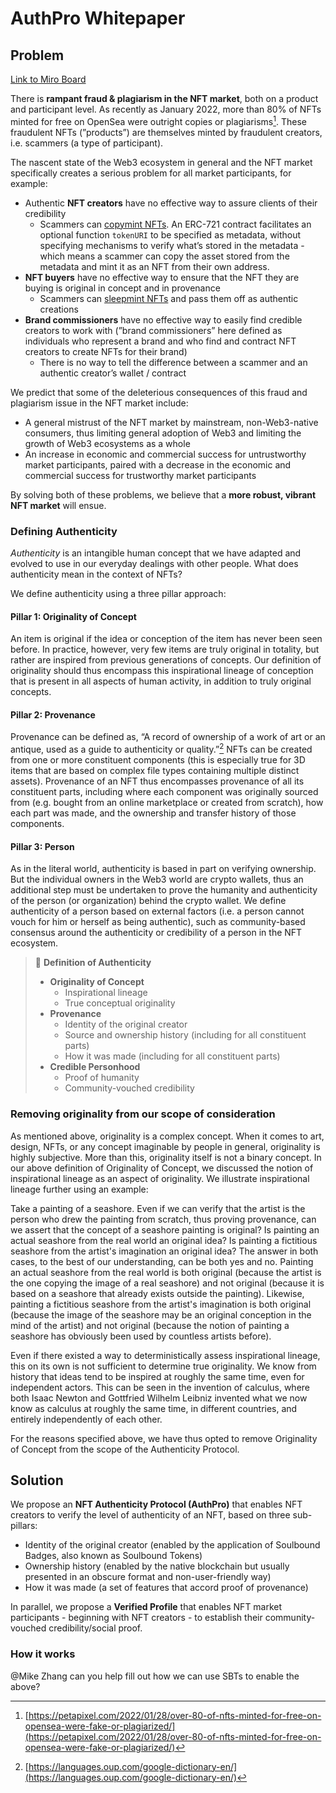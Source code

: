 # AuthPro Whitepaper

## Problem

[Link to Miro Board](https://miro.com/app/board/uXjVPdYNvkc=/?moveToWidget=3458764531787762049&cot=14)

There is **rampant fraud & plagiarism in the NFT market**, both on a product and participant level. As recently as January 2022, more than 80% of NFTs minted for free on OpenSea were outright copies or plagiarisms[^1]. These fraudulent NFTs (”products”) are themselves minted by fraudulent creators, i.e. scammers (a type of participant).

The nascent state of the Web3 ecosystem in general and the NFT market specifically creates a serious problem for all market participants, for example:

- Authentic **NFT creators** have no effective way to assure clients of their credibility
    - Scammers can [copymint NFTs](https://www.theverge.com/2022/5/11/23067192/opensea-nfts-copying-plagiarism-copymint-verification-bayc). An ERC-721 contract facilitates an optional function `tokenURI` to be specified as metadata, without specifying mechanisms to verify what’s stored in the metadata - which means a scammer can copy the asset stored from the metadata and mint it as an NFT from their own address.
- **NFT buyers** have no effective way to ensure that the NFT they are buying is original in concept and in provenance
    - Scammers can [sleepmint NFTs](https://a16z.com/2022/03/09/sleep-minting-nfts/) and pass them off as authentic creations
- **Brand commissioners** have no effective way to easily find credible creators to work with (”brand commissioners” here defined as individuals who represent a brand and who find and contract NFT creators to create NFTs for their brand)
    - There is no way to tell the difference between a scammer and an authentic creator’s wallet / contract

We predict that some of the deleterious consequences of this fraud and plagiarism issue in the NFT market include:

- A general mistrust of the NFT market by mainstream, non-Web3-native consumers, thus limiting general adoption of Web3 and limiting the growth of Web3 ecosystems as a whole
- An increase in economic and commercial success for untrustworthy market participants, paired with a decrease in the economic and commercial success for trustworthy market participants

By solving both of these problems, we believe that a **more robust, vibrant NFT market** will ensue.

### Defining Authenticity

*Authenticity* is an intangible human concept that we have adapted and evolved to use in our everyday dealings with other people. What does authenticity mean in the context of NFTs?

We define authenticity using a three pillar approach:

#### Pillar 1: Originality of Concept
An item is original if the idea or conception of the item has never been seen before. In practice, however, very few items are truly original in totality, but rather are inspired from previous generations of concepts. Our definition of originality should thus encompass this inspirational lineage of conception that is present in all aspects of human activity, in addition to truly original concepts.

#### Pillar 2: Provenance
Provenance can be defined as, “A record of ownership of a work of art or an antique, used as a guide to authenticity or quality.”[^2] NFTs can be created from one or more constituent components (this is especially true for 3D items that are based on complex file types containing multiple distinct assets). Provenance of an NFT thus encompasses provenance of all its constituent parts, including where each component was originally sourced from (e.g. bought from an online marketplace or created from scratch), how each part was made, and the ownership and transfer history of those components.

#### Pillar 3: Person
As in the literal world, authenticity is based in part on verifying ownership. But the individual owners in the Web3 world are crypto wallets, thus an additional step must be undertaken to prove the humanity and authenticity of the person (or organization) behind the crypto wallet. We define authenticity of a person based on external factors (i.e. a person cannot vouch for him or herself as being authentic), such as community-based consensus around the authenticity or credibility of a person in the NFT ecosystem.

> :pushpin: **Definition of Authenticity**
>
> - **Originality of Concept**
>    - Inspirational lineage
>    - True conceptual originality
> - **Provenance**
>    - Identity of the original creator
>    - Source and ownership history (including for all constituent parts)
>    - How it was made (including for all constituent parts)
> - **Credible Personhood**
>    - Proof of humanity
>    - Community-vouched credibility

### Removing originality from our scope of consideration
As mentioned above, originality is a complex concept. When it comes to art, design, NFTs, or any concept imaginable by people in general, originality is highly subjective. More than this, originality itself is not a binary concept. In our above definition of Originality of Concept, we discussed the notion of inspirational lineage as an aspect of originality. We illustrate inspirational lineage further using an example:

Take a painting of a seashore. Even if we can verify that the artist is the person who drew the painting from scratch, thus proving provenance, can we assert that the concept of a seashore painting is original? Is painting an actual seashore from the real world an original idea? Is painting a fictitious seashore from the artist's imagination an original idea? The answer in both cases, to the best of our understanding, can be both yes and no. Painting an actual seashore from the real world is both original (because the artist is the one copying the image of a real seashore) and not original (because it is based on a seashore that already exists outside the painting). Likewise, painting a fictitious seashore from the artist's imagination is both original (because the image of the seashore may be an original conception in the mind of the artist) and not original (because the notion of painting a seashore has obviously been used by countless artists before).

Even if there existed a way to deterministically assess inspirational lineage, this on its own is not sufficient to determine true originality. We know from history that ideas tend to be inspired at roughly the same time, even for independent actors. This can be seen in the invention of calculus, where both Isaac Newton and Gottfried Wilhelm Leibniz invented what we now know as calculus at roughly the same time, in different countries, and entirely independently of each other. 

For the reasons specified above, we have thus opted to remove Originality of Concept from the scope of the Authenticity Protocol. 

## Solution

We propose an **NFT Authenticity Protocol (AuthPro)** that enables NFT creators to verify the level of authenticity of an NFT, based on three sub-pillars:
- Identity of the original creator (enabled by the application of Soulbound Badges, also known as Soulbound Tokens)
- Ownership history (enabled by the native blockchain but usually presented in an obscure format and non-user-friendly way)
- How it was made (a set of features that accord proof of provenance)

In parallel, we propose a **Verified Profile** that enables NFT market participants - beginning with NFT creators - to establish their community-vouched credibility/social proof.

### How it works

@Mike Zhang can you help fill out how we can use SBTs to enable the above?

[^1]: [https://petapixel.com/2022/01/28/over-80-of-nfts-minted-for-free-on-opensea-were-fake-or-plagiarized/](https://petapixel.com/2022/01/28/over-80-of-nfts-minted-for-free-on-opensea-were-fake-or-plagiarized/)
[^2]: [https://languages.oup.com/google-dictionary-en/](https://languages.oup.com/google-dictionary-en/)
